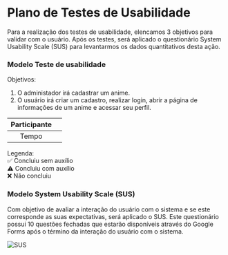 # Plano de Testes de Usabilidade

Para a realização dos testes de usabilidade, elencamos 3 objetivos para validar com o usuário. Após os testes, será aplicado o questionário System Usability Scale (SUS) para levantarmos os dados quantitativos desta ação.   


### Modelo Teste de usabilidade

Objetivos: 
1. O administador irá cadastrar um anime.
2. O usuário irá criar um cadastro, realizar login, abrir a página de informações de um anime e acessar seu perfil. 



|Participante||
|:----------:|:----------:|
|Tempo||


Legenda: <br>
:white_check_mark: Concluiu sem auxílio <br>
:warning: Concluiu com auxílio <br>
:x: Não concluiu 

### Modelo System Usability Scale (SUS)

Com objetivo de avaliar a interação do usuário com o sistema e se este corresponde as suas expectativas, será aplicado o SUS. 
Este questionário possui 10 questões fechadas que estarão disponíveis através do Google Forms após o término da interação do usuário com o sistema. 

![SUS ](https://user-images.githubusercontent.com/78181968/135937247-db44beb3-a0fe-42aa-b6ac-b7f7c9debbf0.png)
